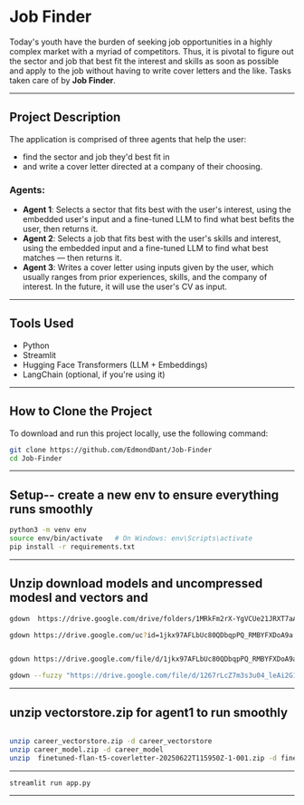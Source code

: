 # Job Finder

Today's youth have the burden of seeking job opportunities in a highly complex market with a myriad of competitors. Thus, it is pivotal to figure out the sector and job that best fit the interest and skills as soon as possible and apply to the job without having to write cover letters and the like. Tasks taken care of by **Job Finder**.

---

## Project Description

The application is comprised of three agents that help the user:

- find the sector and job they'd best fit in
- and write a cover letter directed at a company of their choosing.

### Agents:

- **Agent 1**: Selects a sector that fits best with the user's interest, using the embedded user's input and a fine-tuned LLM to find what best befits the user, then returns it.
- **Agent 2**: Selects a job that fits best with the user's skills and interest, using the embedded input and a fine-tuned LLM to find what best matches — then returns it.
- **Agent 3**: Writes a cover letter using inputs given by the user, which usually ranges from prior experiences, skills, and the company of interest. In the future, it will use the user's CV as input.

---

## Tools Used

- Python
- Streamlit
- Hugging Face Transformers (LLM + Embeddings)
- LangChain (optional, if you're using it)

---

## How to Clone the Project

To download and run this project locally, use the following command:

```bash
git clone https://github.com/EdmondDant/Job-Finder
cd Job-Finder 
```






---





## Setup-- create a new env to ensure everything runs smoothly

```bash
python3 -m venv env
source env/bin/activate   # On Windows: env\Scripts\activate
pip install -r requirements.txt

```
---
## Unzip download models and uncompressed modesl and vectors and  

```bash
gdown  https://drive.google.com/drive/folders/1MRkFm2rX-YgVCUe21JRXT7aAzJiCcLz6

gdown https://drive.google.com/uc?id=1jkx97AFLbUc80QDbqpPQ_RMBYFXDoA9a


gdown https://drive.google.com/file/d/1jkx97AFLbUc80QDbqpPQ_RMBYFXDoA9a/view?usp=sharing

gdown --fuzzy "https://drive.google.com/file/d/1267rLcZ7m3s3u04_leAi2G1x4xml9FsW/view?usp=sharing"

```
---
## unzip vectorstore.zip for agent1 to run smoothly
```bash

unzip career_vectorstore.zip -d career_vectorstore
unzip career_model.zip -d career_model
unzip  finetuned-flan-t5-coverletter-20250622T115950Z-1-001.zip -d finetuned-flan-t5-coverletter

```


---




```bash
streamlit run app.py

```

---